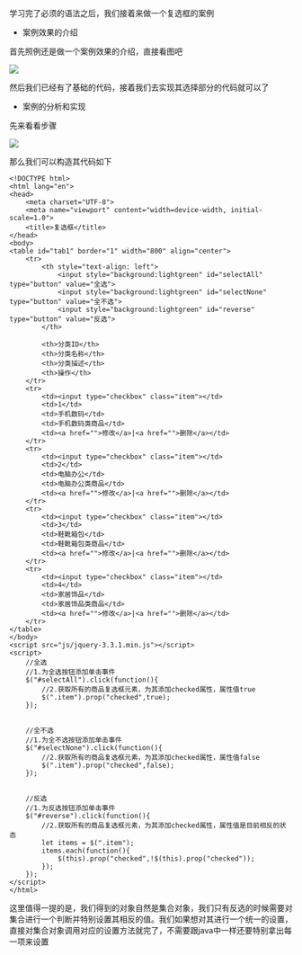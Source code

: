 学习完了必须的语法之后，我们接着来做一个复选框的案例

- 案例效果的介绍

首先照例还是做一个案例效果的介绍，直接看图吧

![](D:/Rolin的学习笔记/youdaonote-pull/youdaonote/youdaonote-images/WEBRESOURCE38f7787e93ac23efcf26a5082c95fbf7.png)

然后我们已经有了基础的代码，接着我们去实现其选择部分的代码就可以了

- 案例的分析和实现

先来看看步骤

![](D:/Rolin的学习笔记/youdaonote-pull/youdaonote/youdaonote-images/WEBRESOURCEf458da068e6f2c8cd9ea8190edcdbbf5.png)

那么我们可以构造其代码如下

```
<!DOCTYPE html>
<html lang="en">
<head>
    <meta charset="UTF-8">
    <meta name="viewport" content="width=device-width, initial-scale=1.0">
    <title>复选框</title>
</head>
<body>
<table id="tab1" border="1" width="800" align="center">
    <tr>
        <th style="text-align: left">
            <input style="background:lightgreen" id="selectAll" type="button" value="全选">
            <input style="background:lightgreen" id="selectNone" type="button" value="全不选">
            <input style="background:lightgreen" id="reverse" type="button" value="反选">
        </th>

        <th>分类ID</th>
        <th>分类名称</th>
        <th>分类描述</th>
        <th>操作</th>
    </tr>
    <tr>
        <td><input type="checkbox" class="item"></td>
        <td>1</td>
        <td>手机数码</td>
        <td>手机数码类商品</td>
        <td><a href="">修改</a>|<a href="">删除</a></td>
    </tr>
    <tr>
        <td><input type="checkbox" class="item"></td>
        <td>2</td>
        <td>电脑办公</td>
        <td>电脑办公类商品</td>
        <td><a href="">修改</a>|<a href="">删除</a></td>
    </tr>
    <tr>
        <td><input type="checkbox" class="item"></td>
        <td>3</td>
        <td>鞋靴箱包</td>
        <td>鞋靴箱包类商品</td>
        <td><a href="">修改</a>|<a href="">删除</a></td>
    </tr>
    <tr>
        <td><input type="checkbox" class="item"></td>
        <td>4</td>
        <td>家居饰品</td>
        <td>家居饰品类商品</td>
        <td><a href="">修改</a>|<a href="">删除</a></td>
    </tr>
</table>
</body>
<script src="js/jquery-3.3.1.min.js"></script>
<script>
    //全选
    //1.为全选按钮添加单击事件
    $("#selectAll").click(function(){
        //2.获取所有的商品复选框元素，为其添加checked属性，属性值true
        $(".item").prop("checked",true);
    });


    //全不选
    //1.为全不选按钮添加单击事件
    $("#selectNone").click(function(){
        //2.获取所有的商品复选框元素，为其添加checked属性，属性值false
        $(".item").prop("checked",false);
    });


    //反选
    //1.为反选按钮添加单击事件
    $("#reverse").click(function(){
        //2.获取所有的商品复选框元素，为其添加checked属性，属性值是目前相反的状态
        let items = $(".item");
        items.each(function(){
            $(this).prop("checked",!$(this).prop("checked"));
        });
    });
</script>
</html>
```

这里值得一提的是，我们得到的对象自然是集合对象，我们只有反选的时候需要对集合进行一个判断并特别设置其相反的值。我们如果想对其进行一个统一的设置，直接对集合对象调用对应的设置方法就完了，不需要跟java中一样还要特别拿出每一项来设置